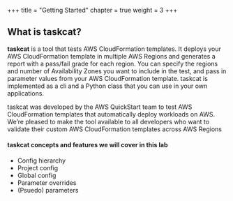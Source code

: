 +++
title = "Getting Started"
chapter = true
weight = 3
+++


## What is taskcat?
**taskcat** is a tool that tests AWS CloudFormation templates. It deploys your AWS 
CloudFormation template in multiple AWS Regions and generates a report with a pass/fail 
grade for each region. You can specify the regions and number of Availability Zones you 
want to include in the test, and pass in parameter values from your AWS CloudFormation 
template. taskcat is implemented as a cli and a Python class that you can use in your 
own applications.

taskcat was developed by the AWS QuickStart team to test AWS CloudFormation templates 
that automatically deploy workloads on AWS. We’re pleased to make the tool available to 
all developers who want to validate their custom AWS CloudFormation templates across AWS 
Regions

#### taskcat concepts and features we will cover in this lab

- Config hierarchy
- Project config
- Global config
- Parameter overrides
- (Psuedo) parameters
